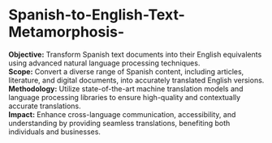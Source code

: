 # Spanish-to-English-Text-Metamorphosis-

**Objective:** Transform Spanish text documents into their English equivalents using advanced natural language processing techniques.<br>
**Scope:** Convert a diverse range of Spanish content, including articles, literature, and digital documents, into accurately translated English versions.<br>
**Methodology:** Utilize state-of-the-art machine translation models and language processing libraries to ensure high-quality and contextually accurate translations.<br>
**Impact:** Enhance cross-language communication, accessibility, and understanding by providing seamless translations, benefiting both individuals and businesses.
